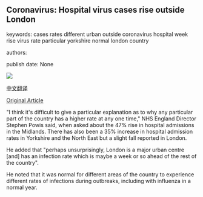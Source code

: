 ## Coronavirus: Hospital virus cases rise outside London

keywords: cases rates different urban outside coronavirus hospital week rise virus rate particular yorkshire normal london country

authors: 

publish date: None

![](https://m.files.bbci.co.uk/modules/bbc-morph-news-waf-page-meta/4.1.2/bbc_news_logo.png)

[中文翻译](Coronavirus%3A%20Hospital%20virus%20cases%20rise%20outside%20London_zh.md)

[Original Article](https://www.bbc.com/news/live/world-52163523)

"I think it's difficult to give a particular explanation as to why any particular part of the country has a higher rate at any one time," NHS England Director Stephen Powis said, when asked about the 47% rise in hospital admissions in the Midlands. There has also been a 35% increase in hospital admission rates in Yorkshire and the North East but a slight fall reported in London.

He added that "perhaps unsurprisingly, London is a major urban centre [and] has an infection rate which is maybe a week or so ahead of the rest of the country".

He noted that it was normal for different areas of the country to experience different rates of infections during outbreaks, including with influenza in a normal year.